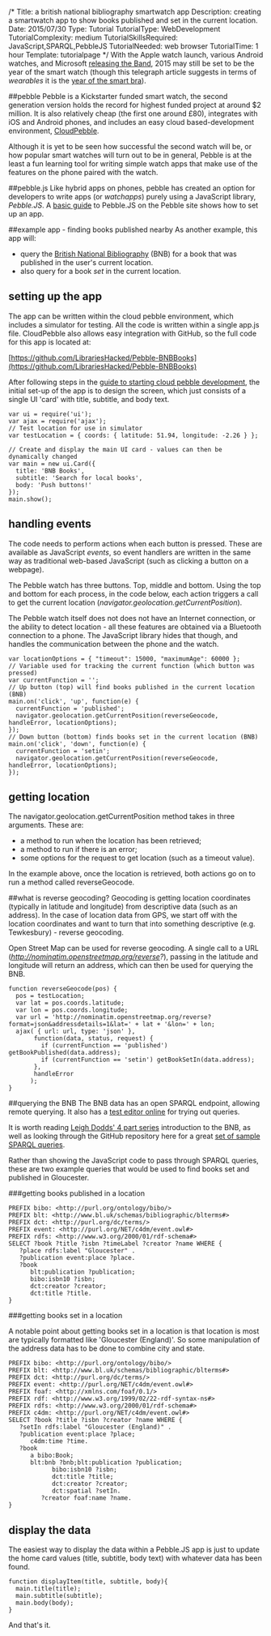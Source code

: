 /*
Title: a british national bibliography smartwatch app
Description: creating a smartwatch app to show books published and set in the current location.
Date: 2015/07/30
Type: Tutorial
TutorialType: WebDevelopment
TutorialComplexity: medium
TutorialSkillsRequired: JavaScript,SPARQL,PebbleJS
TutorialNeeded: web browser
TutorialTime: 1 hour
Template: tutorialpage
*/
With the Apple watch launch, various Android watches, and Microsoft [releasing the Band](https://www.microsoft.com/microsoft-band/en-gb), 2015 may still be set to be the year of the smart watch (though this telegraph article suggests in terms of *wearables* it is the [year of the smart bra](http://www.telegraph.co.uk/news/predictions/technology/11306735/wearable-technology-trend.html)).

##pebble
Pebble is a Kickstarter funded smart watch, the second generation version holds the record for highest funded project at around $2 million.  It is also relatively cheap (the first one around £80), integrates with iOS and Android phones, and includes an easy cloud based-development environment, [CloudPebble](http://cloudpebble.net).

Although it is yet to be seen how successful the second watch will be, or how popular smart watches will turn out to be in general, Pebble is at the least a fun learning tool for writing simple watch apps that make use of the features on the phone paired with the watch.

##pebble.js
Like hybrid apps on phones, pebble has created an option for developers to write apps (or *watchapps*) purely using a JavaScript library, *Pebble.JS*.  A [basic guide](http://developer.getpebble.com/guides/js-apps/pebble-js/) to Pebble.JS on the Pebble site shows how to set up an app.

##example app - finding books published nearby
As another example, this app will:

- query the [British National Bibliography](http://bnb.bl.uk/) (BNB) for a book that was published in the user's current location.
- also query for a book *set* in the current location.

## setting up the app
The app can be written within the cloud pebble environment, which includes a simulator for testing.  All the code is written within a single app.js file.  CloudPebble also allows easy integration with GitHub, so the full code for this app is located at:

[https://github.com/LibrariesHacked/Pebble-BNBBooks](https://github.com/LibrariesHacked/Pebble-BNBBooks)

After following steps in the [guide to starting cloud pebble development](http://developer.getpebble.com/guides/js-apps/pebble-js/), the initial set-up of the app is to design the screen, which just consists of a single UI 'card' with title, subtitle, and body text.

<pre class="prettyprint linenums">
<code>var ui = require('ui');
var ajax = require('ajax');
// Test location for use in simulator
var testLocation = { coords: { latitude: 51.94, longitude: -2.26 } };

// Create and display the main UI card - values can then be dynamically changed
var main = new ui.Card({
  title: 'BNB Books',
  subtitle: 'Search for local books',
  body: 'Push buttons!'
});
main.show();</code>
</pre>

## handling events
The code needs to perform actions when each button is pressed.  These are available as JavaScript *events*, so event handlers are written in the same way as traditional web-based JavaScript (such as clicking a button on a webpage).

The Pebble watch has three buttons.  Top, middle and bottom.  Using the top and bottom for each process, in the code below, each action triggers a call to get the current location (*navigator.geolocation.getCurrentPosition*).

The Pebble watch itself does not does not have an Internet connection, or the ability to detect location - all these features are obtained via a Bluetooth connection to a phone.  The JavaScript library hides that though, and handles the communication between the phone and the watch.

<pre class="prettyprint linenums">
<code>var locationOptions = { "timeout": 15000, "maximumAge": 60000 };
// Variable used for tracking the current function (which button was pressed)
var currentFunction = '';
// Up button (top) will find books published in the current location (BNB)
main.on('click', 'up', function(e) {
  currentFunction = 'published';
  navigator.geolocation.getCurrentPosition(reverseGeocode, handleError, locationOptions);
});
// Down button (bottom) finds books set in the current location (BNB)
main.on('click', 'down', function(e) { 
  currentFunction = 'setin';
  navigator.geolocation.getCurrentPosition(reverseGeocode, handleError, locationOptions);
});</code>
</pre>

## getting location

The navigator.geolocation.getCurrentPosition method takes in three arguments.  These are:

- a method to run when the location has been retrieved;
- a method to run if there is an error;
- some options for the request to get location (such as a timeout value).

In the example above, once the location is retrieved, both actions go on to run a method called reverseGeocode.

##what is reverse geocoding?
Geocoding is getting location coordinates (typically in latitude and longitude) from descriptive data (such as an address).  In the case of location data from GPS, we start off with the location coordinates and want to turn that into something descriptive (e.g. Tewkesbury) - reverse geocoding.

Open Street Map can be used for reverse geocoding.  A single call to a URL (*http://nominatim.openstreetmap.org/reverse?*), passing in the latitude and longitude will return an address, which can then be used for querying the BNB.

<pre class="prettyprint linenums">
<code>function reverseGeocode(pos) {
  pos = testLocation;
  var lat = pos.coords.latitude;
  var lon = pos.coords.longitude;
  var url = 'http://nominatim.openstreetmap.org/reverse?format=json&addressdetails=1&lat=' + lat + '&lon=' + lon;
  ajax( { url: url, type: 'json' },
       function(data, status, request) {
         if (currentFunction == 'published') getBookPublished(data.address);
         if (currentFunction == 'setin') getBookSetIn(data.address);
       },
       handleError
      );
}</code>
</pre>

##querying the BNB
The BNB data has an open SPARQL endpoint, allowing remote querying.  It also has a [test editor online](http://bnb.data.bl.uk/flint-sparql) for trying out queries.

It is worth reading [Leigh Dodds' 4 part series](http://blog.ldodds.com/2014/10/08/an-introduction-to-the-british-national-bibliography/) introduction to the BNB, as well as looking through the GitHub repository here for a great [set of sample SPARQL queries](https://github.com/ldodds/bnb-queries).

Rather than showing the JavaScript code to pass through SPARQL queries, these are two example queries that would be used to find books set and published in Gloucester.

###getting books published in a location

<pre class="prettyprint linenums">
<code>PREFIX bibo: &lt;http://purl.org/ontology/bibo/&gt;
PREFIX blt: &lt;http://www.bl.uk/schemas/bibliographic/blterms#&gt;
PREFIX dct: &lt;http://purl.org/dc/terms/&gt;
PREFIX event: &lt;http://purl.org/NET/c4dm/event.owl#&gt;
PREFIX rdfs: &lt;http://www.w3.org/2000/01/rdf-schema#&gt;
SELECT ?book ?title ?isbn ?timeLabel ?creator ?name WHERE {
   ?place rdfs:label "Gloucester" .
   ?publication event:place ?place.
   ?book
      blt:publication ?publication;
      bibo:isbn10 ?isbn;
      dct:creator ?creator;
      dct:title ?title.
}</code>
</pre>

###getting books set in a location

A notable point about getting books set in a location is that location is most are typically formatted like 'Gloucester (England)'.  So some manipulation of the address data has to be done to combine city and state.

<pre class="prettyprint linenums">
<code>PREFIX bibo: &lt;http://purl.org/ontology/bibo/&gt;
PREFIX blt: &lt;http://www.bl.uk/schemas/bibliographic/blterms#&gt;
PREFIX dct: &lt;http://purl.org/dc/terms/&gt;
PREFIX event: &lt;http://purl.org/NET/c4dm/event.owl#&gt;
PREFIX foaf: &lt;http://xmlns.com/foaf/0.1/&gt;
PREFIX rdf: &lt;http://www.w3.org/1999/02/22-rdf-syntax-ns#&gt;
PREFIX rdfs: &lt;http://www.w3.org/2000/01/rdf-schema#&gt;
PREFIX c4dm: &lt;http://purl.org/NET/c4dm/event.owl#&gt;
SELECT ?book ?title ?isbn ?creator ?name WHERE {
   ?setIn rdfs:label "Gloucester (England)" .
   ?publication event:place ?place;
      c4dm:time ?time.
   ?book
      a bibo:Book;
      blt:bnb ?bnb;blt:publication ?publication;
            bibo:isbn10 ?isbn;
            dct:title ?title;
            dct:creator ?creator;
            dct:spatial ?setIn.
         ?creator foaf:name ?name.
}</code>
</pre>

## display the data

The easiest way to display the data within a Pebble.JS app is just to update the home card values (title, subtitle, body text) with whatever data has been found.

<pre class="prettyprint linenums">
<code>function displayItem(title, subtitle, body){
  main.title(title);
  main.subtitle(subtitle);
  main.body(body);
}</code>
</pre>

And that's it.